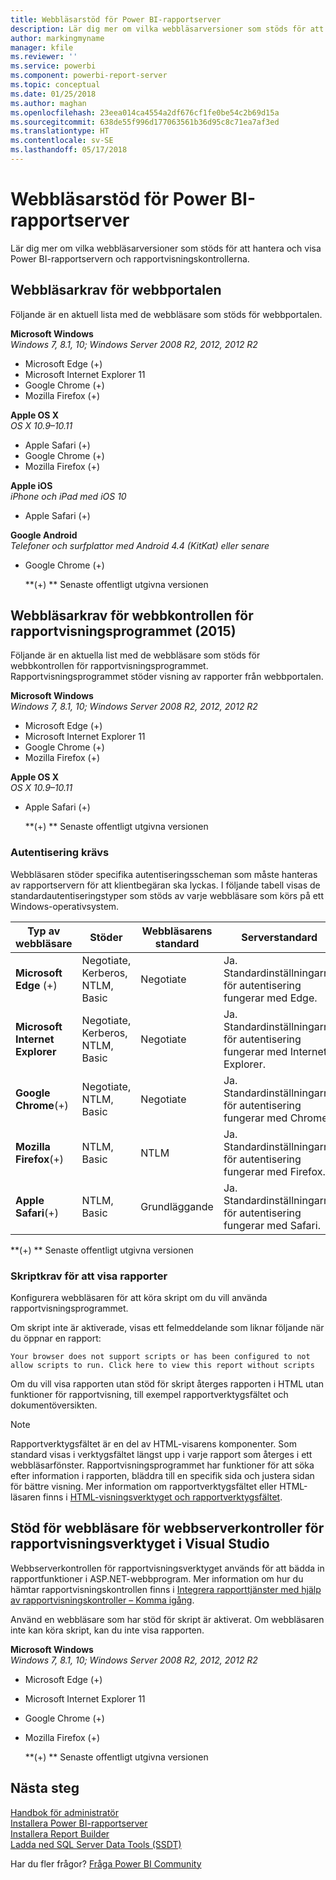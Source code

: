 ```yaml
---
title: Webbläsarstöd för Power BI-rapportserver
description: Lär dig mer om vilka webbläsarversioner som stöds för att hantera och visa Power BI-rapportservern och rapportvisningskontrollerna.
author: markingmyname
manager: kfile
ms.reviewer: ''
ms.service: powerbi
ms.component: powerbi-report-server
ms.topic: conceptual
ms.date: 01/25/2018
ms.author: maghan
ms.openlocfilehash: 23eea014ca4554a2df676cf1fe0be54c2b69d15a
ms.sourcegitcommit: 638de55f996d177063561b36d95c8c71ea7af3ed
ms.translationtype: HT
ms.contentlocale: sv-SE
ms.lasthandoff: 05/17/2018
---
```

# <a name="browser-support-for-power-bi-report-server"></a>Webbläsarstöd för Power BI-rapportserver
Lär dig mer om vilka webbläsarversioner som stöds för att hantera och visa Power BI-rapportservern och rapportvisningskontrollerna.

## <a name="browser-requirements-for-the-web-portal"></a>Webbläsarkrav för webbportalen
Följande är en aktuell lista med de webbläsare som stöds för webbportalen.

**Microsoft Windows**  
*Windows 7, 8.1, 10; Windows Server 2008 R2, 2012, 2012 R2*

* Microsoft Edge (+)
* Microsoft Internet Explorer 11
* Google Chrome (+)
* Mozilla Firefox (+)

**Apple OS X**  
*OS X 10.9–10.11*

* Apple Safari (+)
* Google Chrome (+)
* Mozilla Firefox (+)

**Apple iOS**  
*iPhone och iPad med iOS 10*

* Apple Safari (+)

**Google Android**  
*Telefoner och surfplattor med Android 4.4 (KitKat) eller senare*

* Google Chrome (+)
  
  **(+) ** Senaste offentligt utgivna versionen

## <a name="browser-requirements-for-the-report-viewer-web-control-2015"></a>Webbläsarkrav för webbkontrollen för rapportvisningsprogrammet (2015)
Följande är en aktuella list med de webbläsare som stöds för webbkontrollen för rapportvisningsprogrammet. Rapportvisningsprogrammet stöder visning av rapporter från webbportalen.

**Microsoft Windows**  
*Windows 7, 8.1, 10; Windows Server 2008 R2, 2012, 2012 R2*

* Microsoft Edge (+)
* Microsoft Internet Explorer 11
* Google Chrome (+)
* Mozilla Firefox (+)

**Apple OS X**  
*OS X 10.9–10.11*

* Apple Safari (+)
  
  **(+) ** Senaste offentligt utgivna versionen

### <a name="authentication-requirements"></a>Autentisering krävs
Webbläsaren stöder specifika autentiseringsscheman som måste hanteras av rapportservern för att klientbegäran ska lyckas. I följande tabell visas de standardautentiseringstyper som stöds av varje webbläsare som körs på ett Windows-operativsystem.

| **Typ av webbläsare** | **Stöder** | **Webbläsarens standard** | **Serverstandard** |
| --- | --- | --- | --- |
| **Microsoft Edge** (+) |Negotiate, Kerberos, NTLM, Basic |Negotiate |Ja. Standardinställningarna för autentisering fungerar med Edge. |
| **Microsoft Internet Explorer** |Negotiate, Kerberos, NTLM, Basic |Negotiate |Ja. Standardinställningarna för autentisering fungerar med Internet Explorer. |
| **Google Chrome**(+) |Negotiate, NTLM, Basic |Negotiate |Ja. Standardinställningarna för autentisering fungerar med Chrome. |
| **Mozilla Firefox**(+) |NTLM, Basic |NTLM |Ja. Standardinställningarna för autentisering fungerar med Firefox. |
| **Apple Safari**(+) |NTLM, Basic |Grundläggande |Ja. Standardinställningarna för autentisering fungerar med Safari. |

 **(+) ** Senaste offentligt utgivna versionen

### <a name="script-requirements-for-viewing-reports"></a>Skriptkrav för att visa rapporter
Konfigurera webbläsaren för att köra skript om du vill använda rapportvisningsprogrammet.

Om skript inte är aktiverade, visas ett felmeddelande som liknar följande när du öppnar en rapport:

```
Your browser does not support scripts or has been configured to not allow scripts to run. Click here to view this report without scripts
```

 Om du vill visa rapporten utan stöd för skript återges rapporten i HTML utan funktioner för rapportvisning, till exempel rapportverktygsfältet och dokumentöversikten.

> [!NOTE]
> Rapportverktygsfältet är en del av HTML-visarens komponenter. Som standard visas i verktygsfältet längst upp i varje rapport som återges i ett webbläsarfönster. Rapportvisningsprogrammet har funktioner för att söka efter information i rapporten, bläddra till en specifik sida och justera sidan för bättre visning. Mer information om rapportverktygsfältet eller HTML-läsaren finns i [HTML-visningsverktyget och rapportverktygsfältet](https://docs.microsoft.com/sql/reporting-services/html-viewer-and-the-report-toolbar).
> 
> 

## <a name="browser-support-for-report-viewer-web-server-controls-in-visual-studio"></a>Stöd för webbläsare för webbserverkontroller för rapportvisningsverktyget i Visual Studio
Webbserverkontrollen för rapportvisningsverktyget används för att bädda in rapportfunktioner i ASP.NET-webbprogram. Mer information om hur du hämtar rapportvisningskontrollen finns i [Integrera rapporttjänster med hjälp av rapportvisningskontroller – Komma igång](https://docs.microsoft.com/sql/reporting-services/application-integration/integrating-reporting-services-using-reportviewer-controls-get-started).

Använd en webbläsare som har stöd för skript är aktiverat. Om webbläsaren inte kan köra skript, kan du inte visa rapporten.

**Microsoft Windows**  
*Windows 7, 8.1, 10; Windows Server 2008 R2, 2012, 2012 R2*

* Microsoft Edge (+)
* Microsoft Internet Explorer 11
* Google Chrome (+)
* Mozilla Firefox (+)
  
  **(+) ** Senaste offentligt utgivna versionen

## <a name="next-steps"></a>Nästa steg
[Handbok för administratör](admin-handbook-overview.md)  
[Installera Power BI-rapportserver](install-report-server.md)  
[Installera Report Builder](https://docs.microsoft.com/sql/reporting-services/install-windows/install-report-builder)  
[Ladda ned SQL Server Data Tools (SSDT)](http://go.microsoft.com/fwlink/?LinkID=616714)

Har du fler frågor? [Fråga Power BI Community](https://community.powerbi.com/)


